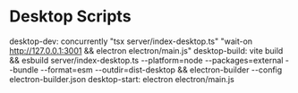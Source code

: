 
# Desktop Scripts
desktop-dev: concurrently "tsx server/index-desktop.ts" "wait-on http://127.0.0.1:3001 && electron electron/main.js"
desktop-build: vite build && esbuild server/index-desktop.ts --platform=node --packages=external --bundle --format=esm --outdir=dist-desktop && electron-builder --config electron-builder.json
desktop-start: electron electron/main.js

